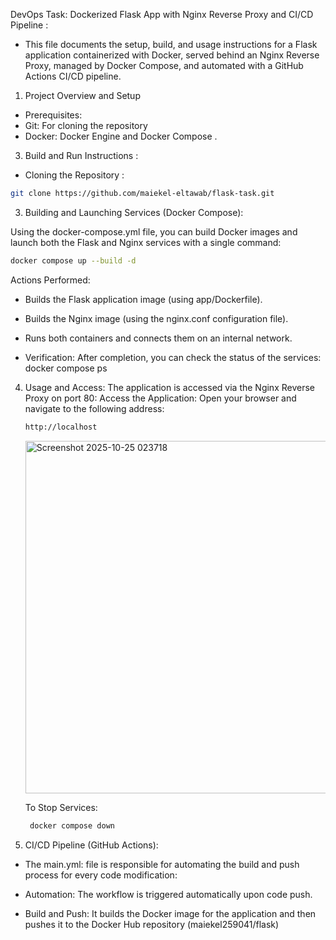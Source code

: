 DevOps Task: Dockerized Flask App with Nginx Reverse Proxy and CI/CD Pipeline :
  - This file documents the setup, build, and usage instructions for a Flask application
    containerized with Docker, served behind an Nginx Reverse Proxy, managed by Docker Compose,
    and automated with a GitHub Actions CI/CD pipeline.

1. Project Overview and Setup
- Prerequisites:
 - Git: For cloning the repository
 - Docker: Docker Engine and Docker Compose .

3. Build and Run Instructions :
  - Cloning the Repository :
   ```bash
git clone https://github.com/maiekel-eltawab/flask-task.git

   ```

3. Building and Launching Services (Docker Compose):

Using the docker-compose.yml file, you can build Docker images and launch both the Flask and Nginx services with a single command:
   ```bash
docker compose up --build -d
   ```
Actions Performed:

 - Builds the Flask application image (using app/Dockerfile).

 - Builds the Nginx image (using the nginx.conf configuration file).

 - Runs both containers and connects them on an internal network.

 - Verification: After completion, you can check the status of the services: docker compose ps

4. Usage and Access:
  The application is accessed via the Nginx Reverse Proxy on port 80:
   Access the Application: Open your browser and navigate to the following address:
    ```bash
    http://localhost
    ```
    <img width="961" height="564" alt="Screenshot 2025-10-25 023718" src="https://github.com/user-attachments/assets/0318414c-d64b-472d-825e-77da67d6f960" />

     To Stop Services:
     ```bash
      docker compose down
     ```
5.  CI/CD Pipeline (GitHub Actions):
  
  - The main.yml: file is responsible for automating the build and push process for every code modification:

  - Automation: The workflow is triggered automatically upon code push.

  - Build and Push: It builds the Docker image for the application and then pushes it to the Docker Hub repository (maiekel259041/flask)
    
   




